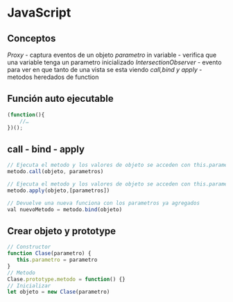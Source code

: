 # JavaScript

## Conceptos

*Proxy* - captura eventos de un objeto
*parametro* in variable - verifica que una variable tenga un parametro inicializado
*IntersectionObserver* - evento para ver en que tanto de una vista se esta viendo 
*call,bind y apply* - metodos heredados de function

## Función auto ejecutable 

```javascript
(function(){
    //…
})();
```

## call - bind - apply

```javascript
// Ejecuta el metodo y los valores de objeto se acceden con this.parametro
metodo.call(objeto, parametros)

// Ejecuta el metodo y los valores de objeto se acceden con this.parametro
metodo.apply(objeto,[parametros])

// Devuelve una nueva funciona con los parametros ya agregados
val nuevoMetodo = metodo.bind(objeto)
```

## Crear objeto y prototype

```javascript
// Constructor
function Clase(parametro) {
   this.parametro = parametro
}
// Metodo
Clase.prototype.metodo = function() {}
// Inicializar
let objeto = new Clase(parametro)
```